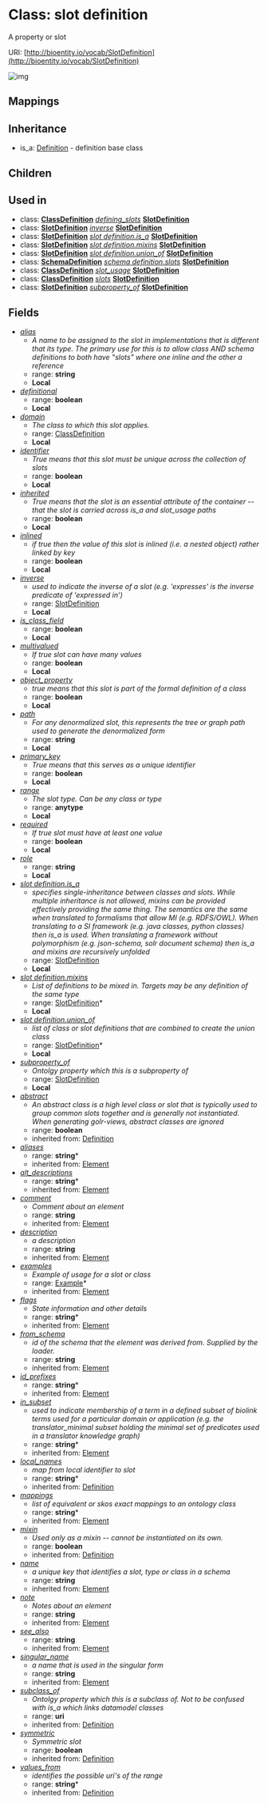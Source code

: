# Class: slot definition


A property or slot

URI: [http://bioentity.io/vocab/SlotDefinition](http://bioentity.io/vocab/SlotDefinition)

![img](http://yuml.me/diagram/nofunky;dir:TB/class/\[SlotDefinition|multivalued:boolean%20%3F;range:anytype%20%3F;required:boolean%20%3F;object_property:boolean%20%3F;inlined:boolean%20%3F;primary_key:boolean%20%3F;identifier:boolean%20%3F;definitional:boolean%20%3F;alias:string%20%3F;path:string%20%3F;is_class_field:boolean%20%3F;role:string%20%3F;inherited:boolean%20%3F;name(i):string;singular_name(i):string%20%3F;description(i):string%20%3F;note(i):string%20%3F;comment(i):string%20%3F;see_also(i):string%20%3F;flags(i):string%20*;aliases(i):string%20*;mappings(i):string%20*;id_prefixes(i):string%20*;in_subset(i):string%20*;from_schema(i):string%20%3F;alt_descriptions(i):string%20*;mixin(i):boolean%20%3F;abstract(i):boolean%20%3F;local_names(i):string%20*;subclass_of(i):uri%20%3F;values_from(i):string%20*;symmetric(i):boolean%20%3F]++-%20examples(i)%20*>\[Example],%20\[SlotDefinition]-%20union_of%20*>\[SlotDefinition],%20\[SlotDefinition]-%20mixins%20*>\[SlotDefinition],%20\[SlotDefinition]-%20is_a%20%3F>\[SlotDefinition],%20\[SlotDefinition]-%20inverse%20%3F>\[SlotDefinition],%20\[SlotDefinition]-%20subproperty_of%20%3F>\[SlotDefinition],%20\[SlotDefinition]-%20domain%20%3F>\[ClassDefinition],%20\[ClassDefinition]-%20defining_slots(i)%20*>\[SlotDefinition],%20\[SlotDefinition]-%20inverse%20%3F>\[SlotDefinition],%20\[SlotDefinition]-%20is_a%20%3F>\[SlotDefinition],%20\[SlotDefinition]-%20mixins%20*>\[SlotDefinition],%20\[SlotDefinition]-%20union_of%20*>\[SlotDefinition],%20\[SchemaDefinition]++-%20slots(i)%20*>\[SlotDefinition],%20\[ClassDefinition]++-%20slot_usage(i)%20*>\[SlotDefinition],%20\[ClassDefinition]-%20slots(i)%20*>\[SlotDefinition],%20\[SlotDefinition]-%20subproperty_of%20%3F>\[SlotDefinition],%20\[Definition]^-\[SlotDefinition])
## Mappings

## Inheritance

 *  is_a: [Definition](Definition.md) - definition base class
## Children

## Used in

 *  class: **[ClassDefinition](ClassDefinition.md)** *[defining_slots](defining_slots.md)* **[SlotDefinition](SlotDefinition.md)**
 *  class: **[SlotDefinition](SlotDefinition.md)** *[inverse](inverse.md)* **[SlotDefinition](SlotDefinition.md)**
 *  class: **[SlotDefinition](SlotDefinition.md)** *[slot definition.is_a](slot_definition_is_a.md)* **[SlotDefinition](SlotDefinition.md)**
 *  class: **[SlotDefinition](SlotDefinition.md)** *[slot definition.mixins](slot_definition_mixins.md)* **[SlotDefinition](SlotDefinition.md)**
 *  class: **[SlotDefinition](SlotDefinition.md)** *[slot definition.union_of](slot_definition_union_of.md)* **[SlotDefinition](SlotDefinition.md)**
 *  class: **[SchemaDefinition](SchemaDefinition.md)** *[schema definition.slots](slot_definitions.md)* **[SlotDefinition](SlotDefinition.md)**
 *  class: **[ClassDefinition](ClassDefinition.md)** *[slot_usage](slot_usage.md)* **[SlotDefinition](SlotDefinition.md)**
 *  class: **[ClassDefinition](ClassDefinition.md)** *[slots](slots.md)* **[SlotDefinition](SlotDefinition.md)**
 *  class: **[SlotDefinition](SlotDefinition.md)** *[subproperty_of](subproperty_of.md)* **[SlotDefinition](SlotDefinition.md)**
## Fields

 * _[alias](alias.md)_
    * _A name to be assigned to the slot in implementations that is different that its type.  The primary use for this is to allow class AND schema definitions to both have "slots" where one inline and the other a reference_
    * range: **string**
    * __Local__
 * _[definitional](definitional.md)_
    * range: **boolean**
    * __Local__
 * _[domain](domain.md)_
    * _The class to which this slot applies._
    * range: [ClassDefinition](ClassDefinition.md)
    * __Local__
 * _[identifier](identifier.md)_
    * _True means that this slot must be unique across the collection of slots_
    * range: **boolean**
    * __Local__
 * _[inherited](inherited.md)_
    * _True means that the slot is an essential attribute of the container -- that the slot is carried across is_a and slot_usage paths_
    * range: **boolean**
    * __Local__
 * _[inlined](inlined.md)_
    * _if true then the value of this slot is inlined (i.e. a nested object) rather linked by key_
    * range: **boolean**
    * __Local__
 * _[inverse](inverse.md)_
    * _used to indicate the inverse of a slot (e.g. 'expresses' is the inverse predicate of 'expressed in')_
    * range: [SlotDefinition](SlotDefinition.md)
    * __Local__
 * _[is_class_field](is_class_field.md)_
    * range: **boolean**
    * __Local__
 * _[multivalued](multivalued.md)_
    * _If true slot can have many values_
    * range: **boolean**
    * __Local__
 * _[object_property](object_property.md)_
    * _true means that this slot is part of the formal definition of a class_
    * range: **boolean**
    * __Local__
 * _[path](path.md)_
    * _For any denormalized slot, this represents the tree or graph path used to generate the denormalized form_
    * range: **string**
    * __Local__
 * _[primary_key](primary_key.md)_
    * _True means that this serves as a unique identifier_
    * range: **boolean**
    * __Local__
 * _[range](range.md)_
    * _The slot type.  Can be any class or type_
    * range: **anytype**
    * __Local__
 * _[required](required.md)_
    * _If true slot must have at least one value_
    * range: **boolean**
    * __Local__
 * _[role](role.md)_
    * range: **string**
    * __Local__
 * _[slot definition.is_a](slot_definition_is_a.md)_
    * _specifies single-inheritance between classes and slots. While multiple inheritance is not allowed, mixins can be provided effectively providing the same thing. The semantics are the same when translated to formalisms that allow MI (e.g. RDFS/OWL). When translating to a SI framework (e.g. java classes, python classes) then is_a is used. When translating a framework without polymorphism (e.g. json-schema, solr document schema) then is_a and mixins are recursively unfolded_
    * range: [SlotDefinition](SlotDefinition.md)
    * __Local__
 * _[slot definition.mixins](slot_definition_mixins.md)_
    * _List of definitions to be mixed in. Targets may be any definition of the same type_
    * range: [SlotDefinition](SlotDefinition.md)*
    * __Local__
 * _[slot definition.union_of](slot_definition_union_of.md)_
    * _list of class or slot definitions that are combined to create the union class_
    * range: [SlotDefinition](SlotDefinition.md)*
    * __Local__
 * _[subproperty_of](subproperty_of.md)_
    * _Ontolgy property which this is a subproperty of_
    * range: [SlotDefinition](SlotDefinition.md)
    * __Local__
 * _[abstract](abstract.md)_
    * _An abstract class is a high level class or slot that is typically used to group common slots together and is generally not instantiated. When generating golr-views, abstract classes are ignored_
    * range: **boolean**
    * inherited from: [Definition](Definition.md)
 * _[aliases](aliases.md)_
    * range: **string***
    * inherited from: [Element](Element.md)
 * _[alt_descriptions](alt_descriptions.md)_
    * range: **string***
    * inherited from: [Element](Element.md)
 * _[comment](comment.md)_
    * _Comment about an element_
    * range: **string**
    * inherited from: [Element](Element.md)
 * _[description](description.md)_
    * _a description_
    * range: **string**
    * inherited from: [Element](Element.md)
 * _[examples](examples.md)_
    * _Example of usage for a slot or class_
    * range: [Example](Example.md)*
    * inherited from: [Element](Element.md)
 * _[flags](flags.md)_
    * _State information and other details_
    * range: **string***
    * inherited from: [Element](Element.md)
 * _[from_schema](from_schema.md)_
    * _id of the schema that the element was derived from.  Supplied by the loader._
    * range: **string**
    * inherited from: [Element](Element.md)
 * _[id_prefixes](id_prefixes.md)_
    * range: **string***
    * inherited from: [Element](Element.md)
 * _[in_subset](in_subset.md)_
    * _used to indicate membership of a term in a defined subset of biolink terms used for a particular domain or application (e.g. the translator_minimal subset holding the minimal set of predicates used in a translator knowledge graph)_
    * range: **string***
    * inherited from: [Element](Element.md)
 * _[local_names](local_names.md)_
    * _map from local identifier to slot_
    * range: **string***
    * inherited from: [Definition](Definition.md)
 * _[mappings](mappings.md)_
    * _list of equivalent or skos exact mappings to an ontology class_
    * range: **string***
    * inherited from: [Element](Element.md)
 * _[mixin](mixin.md)_
    * _Used only as a mixin -- cannot be instantiated on its own._
    * range: **boolean**
    * inherited from: [Definition](Definition.md)
 * _[name](name.md)_
    * _a unique key that identifies a slot, type or class in a schema_
    * range: **string**
    * inherited from: [Element](Element.md)
 * _[note](note.md)_
    * _Notes about an element_
    * range: **string**
    * inherited from: [Element](Element.md)
 * _[see_also](see_also.md)_
    * range: **string**
    * inherited from: [Element](Element.md)
 * _[singular_name](singular_name.md)_
    * _a name that is used in the singular form_
    * range: **string**
    * inherited from: [Element](Element.md)
 * _[subclass_of](subclass_of.md)_
    * _Ontolgy property which this is a subclass of. Not to be confused with is_a which links datamodel classes_
    * range: **uri**
    * inherited from: [Definition](Definition.md)
 * _[symmetric](symmetric.md)_
    * _Symmetric slot_
    * range: **boolean**
    * inherited from: [Definition](Definition.md)
 * _[values_from](values_from.md)_
    * _identifies the possible uri's of the range_
    * range: **string***
    * inherited from: [Definition](Definition.md)
